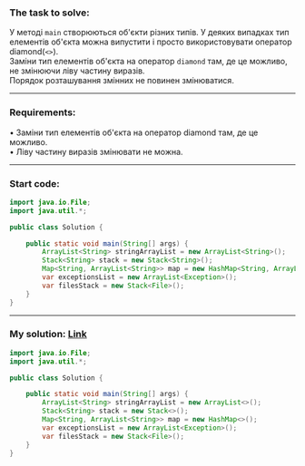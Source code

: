 ### **The task to solve:**  

У методі `main` створюються об'єкти різних типів. У деяких випадках тип елементів об'єкта можна випустити і просто використовувати оператор diamond(`<>`).  
Заміни тип елементів об'єкта на оператор `diamond` там, де це можливо, не змінюючи ліву частину виразів.  
Порядок розташування змінних не повинен змінюватися.

---

### **Requirements:**  

• Заміни тип елементів об'єкта на оператор diamond там, де це можливо.  
• Ліву частину виразів змінювати не можна.

---

### **Start code:**  

```java
import java.io.File;
import java.util.*;

public class Solution {

    public static void main(String[] args) {
        ArrayList<String> stringArrayList = new ArrayList<String>();
        Stack<String> stack = new Stack<String>();
        Map<String, ArrayList<String>> map = new HashMap<String, ArrayList<String>>();
        var exceptionsList = new ArrayList<Exception>();
        var filesStack = new Stack<File>();
    }
}
```

---

### **My solution: [Link](./src/Solution.java)**  

```java
import java.io.File;
import java.util.*;

public class Solution {

    public static void main(String[] args) {
        ArrayList<String> stringArrayList = new ArrayList<>();
        Stack<String> stack = new Stack<>();
        Map<String, ArrayList<String>> map = new HashMap<>();
        var exceptionsList = new ArrayList<Exception>();
        var filesStack = new Stack<File>();
    }
}
```
